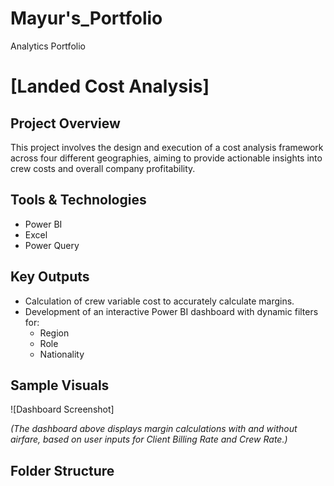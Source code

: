 # Mayur's_Portfolio
Analytics Portfolio
# [Landed Cost Analysis]

## Project Overview
This project involves the design and execution of a cost analysis framework across four different geographies, aiming to provide actionable insights into crew costs and overall company profitability.

## Tools & Technologies
- Power BI
- Excel
- Power Query

## Key Outputs
- Calculation of crew variable cost to accurately calculate margins.
- Development of an interactive Power BI dashboard with dynamic filters for:
  - Region
  - Role
  - Nationality

## Sample Visuals
![Dashboard Screenshot]

*(The dashboard above displays margin calculations with and without airfare, based on user inputs for Client Billing Rate and Crew Rate.)*

## Folder Structure

